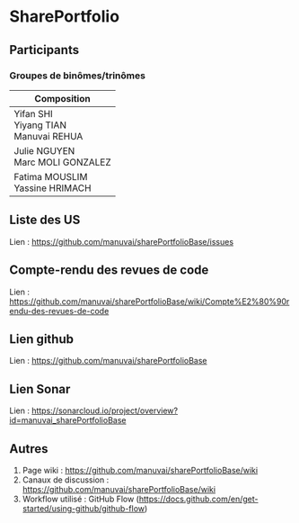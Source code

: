 <!-- 
#
#  Copyright 2024 Usuari.
#
#  Licensed under the Apache License, Version 2.0 (the "License");
#  you may not use this file except in compliance with the License.
#  You may obtain a copy of the License at
#
#       http://www.apache.org/licenses/LICENSE-2.0
#
#  Unless required by applicable law or agreed to in writing, software
#  distributed under the License is distributed on an "AS IS" BASIS,
#  WITHOUT WARRANTIES OR CONDITIONS OF ANY KIND, either express or implied.
#  See the License for the specific language governing permissions and
#  limitations under the License.
#

-->
# SharePortfolio
## Participants
### Groupes de binômes/trinômes
| Composition |
|------------------------------------|
| Yifan SHI <br>Yiyang TIAN<br>Manuvai REHUA |
| Julie NGUYEN<br>Marc MOLI GONZALEZ    |
| Fatima MOUSLIM <br> Yassine HRIMACH     |

## Liste des US
Lien : https://github.com/manuvai/sharePortfolioBase/issues

## Compte-rendu des revues de code
Lien : https://github.com/manuvai/sharePortfolioBase/wiki/Compte%E2%80%90rendu-des-revues-de-code

## Lien github
Lien : https://github.com/manuvai/sharePortfolioBase

## Lien Sonar
Lien : https://sonarcloud.io/project/overview?id=manuvai_sharePortfolioBase

## Autres
1. Page wiki : https://github.com/manuvai/sharePortfolioBase/wiki
2. Canaux de discussion : https://github.com/manuvai/sharePortfolioBase/wiki
3. Workflow utilisé : GitHub Flow (https://docs.github.com/en/get-started/using-github/github-flow)
